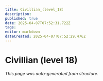 ```yaml
---
title: Civillian_(level_18)
description: 
published: true
date: 2025-04-07T07:52:31.722Z
tags: 
editor: markdown
dateCreated: 2025-04-07T07:52:29.476Z
---
```


# Civillian (level 18)

*This page was auto-generated from structure.*